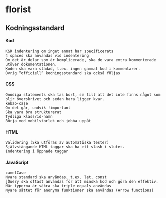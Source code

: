 # florist

## Kodningsstandard

#### Kod
    K&R indentering om inget annat har specificerats
    4 spaces ska användas vid indentering
    Om det är delar som är komplicerade, ska de vara extra kommenterade utöver dokumentationen.
    Koden ska vara städad, t.ex. ingen gammal kod i kommentarer.
    Övrig “officiell” kodningsstandard ska också följas
#### CSS
    Onödiga statements ska tas bort, se till att det inte finns något som blir överskrivet och sedan bara ligger kvar.
    kebab-case
    Om det går, undvik !important
    Ska vara bra strukturerat
    Tydliga klass/id-namn
    Börja med mobilstorlek och jobba uppåt
#### HTML
    Validering (Ska utföras av automatiska tester)
    Självstängande HTML taggar ska ha ett slash i slutet.
    Indentering i öppnade taggar
#### JavaScript
    camelCase
    Nyare standard ska användas, t.ex. let, const
    jQuery ska oftast användas för att minska kod och göra den effektiv.
    När typerna är säkra ska triple equals användas
    Nyare sättet för anonyma funktioner ska användas (Arrow functions)

